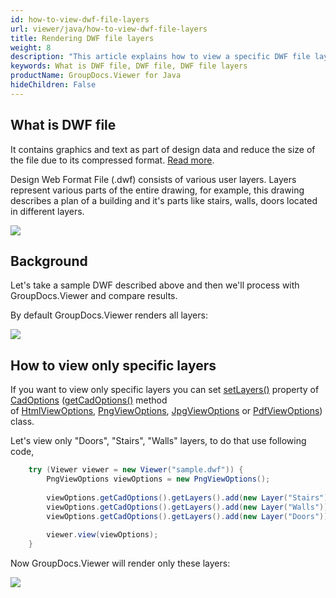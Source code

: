 ```yaml
---
id: how-to-view-dwf-file-layers
url: viewer/java/how-to-view-dwf-file-layers
title: Rendering DWF file layers
weight: 8
description: "This article explains how to view a specific DWF file layers with GroupDocs.Viewer within your Java applications."
keywords: What is DWF file, DWF file, DWF file layers
productName: GroupDocs.Viewer for Java
hideChildren: False
---
```


## What is DWF file
It contains graphics and text as part of design data and reduce the size of the file due to its compressed format. [Read more](https://docs.fileformat.com/cad/dwf/). 


Design Web Format File (.dwf) consists of various user layers. Layers represent various parts of the entire drawing, for example, this drawing describes a plan of a building and it's parts like stairs, walls, doors located in different layers.

![](/viewer/java/images/how-to-view-dwf-file-layers.png)

## Background

Let's take a sample DWF described above and then we'll process with GroupDocs.Viewer and compare results.

By default GroupDocs.Viewer renders all layers:

![](/viewer/java/images/how-to-view-dwf-file-layers_1.png)

## How to view only specific layers

If you want to view only specific layers you can set [setLayers()](https://apireference.groupdocs.com/viewer/java/com.groupdocs.viewer.options/CadOptions#setLayers(java.util.List)) property of [CadOptions](https://apireference.groupdocs.com/viewer/java/com.groupdocs.viewer.options/CadOptions) ([getCadOptions()](https://apireference.groupdocs.com/viewer/java/com.groupdocs.viewer.options/BaseViewOptions#getCadOptions()) method of [HtmlViewOptions](https://apireference.groupdocs.com/viewer/java/com.groupdocs.viewer.options/HtmlViewOptions), [PngViewOptions](https://apireference.groupdocs.com/viewer/java/com.groupdocs.viewer.options/PngViewOptions), [JpgViewOptions](https://apireference.groupdocs.com/viewer/java/com.groupdocs.viewer.options/JpgViewOptions) or [PdfViewOptions](https://apireference.groupdocs.com/viewer/java/com.groupdocs.viewer.options/PdfViewOptions)) class. 

Let's view only "Doors", "Stairs", "Walls" layers, to do that use following code, 

```java
    try (Viewer viewer = new Viewer("sample.dwf")) {
        PngViewOptions viewOptions = new PngViewOptions();
    
        viewOptions.getCadOptions().getLayers().add(new Layer("Stairs"));
        viewOptions.getCadOptions().getLayers().add(new Layer("Walls"));
        viewOptions.getCadOptions().getLayers().add(new Layer("Doors"));
    
        viewer.view(viewOptions);
    }
```

Now GroupDocs.Viewer will render only these layers:

![](/viewer/java/images/how-to-view-dwf-file-layers_2.png)
